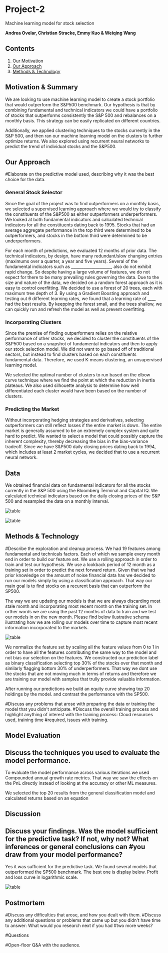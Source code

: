 # Project-2

Machine learning model for stock selection 

**Andrea Ovelar, Christian Stracke, Emmy Kuo & Weiqing Wang**

## Contents

1. [Our Motivation](!Motivation-&-Summary) 
1. [Our Approach](!Our-Approach)
1. [Methods & Technology](!Methods-&-Technology)


## Motivation & Summary


We are looking to use machine learning model to create a stock portfolio that would outperform the S&P500 benchmark. Our hypothesis is that by combining fundamental and technical indicators we could have a portfolio of stocks that outperforms consistently the S&P 500 and rebalances on a monthly basis. This strategy can be easily replicated on different countries. 

Additionally, we applied clustering techniques to the stocks currently in the S&P 500, and then ran our machine learning model on the clusters to further optimize returns. We also explored using recurrent neural networks to predict the trend of individual stocks and the S&P500.



## Our Approach

#Elaborate on the predictive model used, describing why it was the best choice for the data.

### General Stock Selector

Since the goal of the project was to find outperformers on a monthly basis, we selected a supervised learning approach where we would try to classify the constituents of the S&P500 as either outperformers underperformers. We looked at both fundamental indicators and calculated technical indicators for all the constituents dating back to 1995. Stocks that had an average aggregate performance in the top third were determined to be outperformers, and stocks in the bottom third were determined to be underperformers. 

For each month of predictions, we evaluated 12 months of prior data.  The technical indicators, by design, have many redundant/slow changing entries (maximums over a quarter, a year and five years). Several of the fundamental indicators such as ____________________, also do not exhibit rapid change. So despite having a large volume of features, we do not expect for there to be many prevailing rules governing the data. Due to the size and nature of the data, we decided on a random forest approach as it is easy to control overfitting. We decided to use a forest of 20 trees, each with maximum tree depth of 3. By using a Gradient Boosting approach and testing out 6 different learning rates, we found that a learning rate of ____ had the best results. By keepping the forest small, and the trees shallow, we can quickly run and refresh the model as well as prevent overfitting. 

### Incorporating Clusters

Since the premise of finding outperformers relies on the relative performance of other stocks, we decided to cluster the constituents of the S&P500 based on a snapshot of fundamental indicators and then to apply our stock selection model. We did not want to go based off of traditional sectors, but instead to find clusters based on each constituents fundamental data. Therefore, we used K-means clustering, an unsupervised learning model.

We selected the optimal number of clusters to run based on the elbow curve technique where we find the point at which the reduction in inertia plateaus. We also used silhouette analysis to determine how well differentiated each cluster would have been based on the number of clusters. 

### Predicting the Market

Without incorporating hedging strategies and derivatives, selecting outperformers can still reflect losses if the entire market is down. The entire market is generally assumed to be an extremely complex system and quite hard to predict. We wanted to select a model that could possibly capture the inherent complexity, thereby decreasing the bias in the bias-variance tradeoff. Since we have S&P500 daily closing prices dating back to 1994, which includes at least 2 market cycles, we decided that to use a recurrent neural network.

## Data

We obtained financial data on fundamental indicators for all the stocks currently in the S&P 500 using the Bloomberg Terminal and Capital IQ. We calculated technical indicators based on the daily closing prices of the S&P 500 and resampled the data on a monthly interval. 


![table](https://github.com/ekuo651/Project-2/blob/master/bbg_logo.PNG "bbg_logo")

![table](https://github.com/ekuo651/Project-2/blob/master/capiq_logo.PNG "capiq_logo")

## Methods & Technology

#Describe the exploration and cleanup process.
We had 19 features among fundamental and technicals factors. Each of which we sample every month end in order to build our feature set. We use a rolling approach in order to train and test our hypothesis. We use a lookback period of 12 month as a training set in order to predict the next forward return. Given that we had prior knowledge on the amount of noise financial data has we decided to run our models simply by using a classification approach. That way our main goal is to find stocks on a recurent basis that can outperform the SP500. 

The way we are updating our models is that we are always discarding most stale month and incorporating most recent month on the training set. In orther words we are using the past 12 months of data to train and we test our models in on the new month. Please find below ilustrative schema ilustrating how we are rolling our models over time to capture most recent information incorporated to the markets. 


![table](https://github.com/ekuo651/Project-2/blob/master/rolling.PNG "ROLLING")

We normalize the feature set by scaling all the feature values from 0 to 1 in order to have all the features contributing the same way to the model and not bias our selection on the features.  We constructed our prediction label as binary classification selecting top 30% of the stocks over that month and similarly flagging bottom 30% of underperformers. That way we dont use the stocks that are not moving much in terms of returns and therefore we are training our model with samples that trully provide valuabla information. 

After running our predictions we build an equity curve showing top 20 holdings by the model. and contrast the performance with the SP500. 

#Discuss any problems that arose with preparing the data or training the model that you didn't anticipate.
#Discuss the overall training process and highlight anything of interest with the training process: Cloud resources used, training time #required, issues with training.



## Model Evaluation

## Discuss the techniques you used to evaluate the model performance.

To evaluate the model performance across various iterations we used Compounded annual growth rate metrics. That way we saw the effects on the PnL directly instead of looking at the accuracy or other ML measures. 



We selected the top 20 results from the general classification model and calculated returns based on an equation


## Discussion

## Discuss your findings. Was the model sufficient for the predictive task? If not, why not? What inferences or general conclusions can #you draw from your model performance?

Yes it was sufficient for the predictive task. We found several models that outperformed the SP500 benchmark. The best one is display below. Profit and loss curve in logarithmic scale. 

![table](https://github.com/ekuo651/Project-2/blob/master/pnl.PNG "pnl")


## Postmortem

#Discuss any difficulties that arose, and how you dealt with them.
#Discuss any additional questions or problems that came up but you didn't have time to answer: What would you research next if you had #two more weeks?



#Questions

#Open-floor Q&A with the audience.
